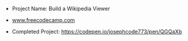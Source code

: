 * Project Name: Build a Wikipedia Viewer

- www.freecodecamp.com

- Completed Project:  https://codepen.io/josephcode773/pen/QGQaXb